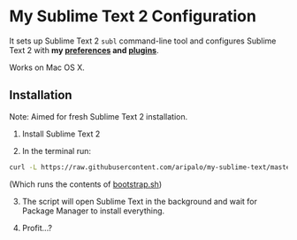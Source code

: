 # My Sublime Text 2 Configuration



It sets up Sublime Text 2 `subl` command-line tool and configures Sublime Text 2 with **my [preferences](User/Preferences.sublime-settings) and [plugins](User/Package%20Control.sublime-settings)**.

Works on Mac OS X.

## Installation

Note: Aimed for fresh Sublime Text 2 installation.

1. Install Sublime Text 2

2. In the terminal run:
  ```sh
  curl -L https://raw.githubusercontent.com/aripalo/my-sublime-text/master/bootstrap.sh | sh
  ```
  (Which runs the contents of [bootstrap.sh](bootstrap.sh))

3. The script will open Sublime Text in the background and wait for Package Manager to install everything.

4. Profit...?
